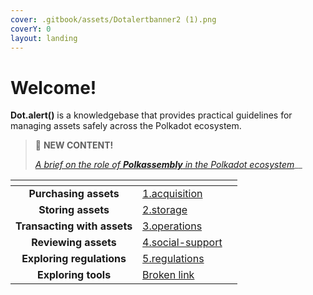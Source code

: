 ```yaml
---
cover: .gitbook/assets/Dotalertbanner2 (1).png
coverY: 0
layout: landing
---
```


# Welcome!

**Dot.alert()** is a knowledgebase that provides practical guidelines for managing assets safely across the Polkadot ecosystem.



> 📢 **NEW CONTENT!**
>
> [_A brief on the role of **Polkassembly** in the Polkadot ecosystem_](content/4.social-support/polkassembly.md)__



<table data-card-size="large" data-view="cards"><thead><tr><th align="center"></th><th data-hidden data-card-target data-type="content-ref"></th><th data-hidden data-card-cover data-type="files"></th></tr></thead><tbody><tr><td align="center"><strong>Purchasing assets</strong></td><td><a href="content/1.acquisition/">1.acquisition</a></td><td></td></tr><tr><td align="center"><strong>Storing assets</strong></td><td><a href="content/2.storage/">2.storage</a></td><td></td></tr><tr><td align="center"><strong>Transacting with assets</strong></td><td><a href="content/3.operations/">3.operations</a></td><td></td></tr><tr><td align="center"> <strong>Reviewing assets</strong></td><td><a href="content/4.social-support/">4.social-support</a></td><td></td></tr><tr><td align="center"><strong>Exploring regulations</strong></td><td><a href="content/5.regulations/">5.regulations</a></td><td></td></tr><tr><td align="center"><strong>Exploring tools</strong></td><td><a href="broken-reference">Broken link</a></td><td></td></tr></tbody></table>

